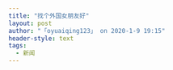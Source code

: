 ```yaml
---
title: "找个外国女朋友好"
layout: post
author: "「oyuaiqing123」 on 2020-1-9 19:15"
header-style: text
tags:
  - 新闻
---
```


<head></head>
<body>
 <br>
</body>


